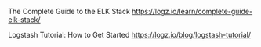 
The Complete Guide to the ELK Stack
https://logz.io/learn/complete-guide-elk-stack/

Logstash Tutorial: How to Get Started
https://logz.io/blog/logstash-tutorial/

